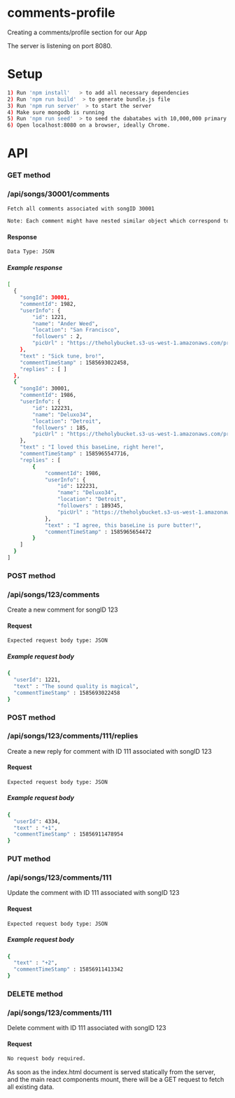 # comments-profile
Creating a comments/profile section for our App

The server is listening on port 8080.

# Setup
```sh
1) Run 'npm install'   > to add all necessary dependencies
2) Run 'npm run build'  > to generate bundle.js file
3) Run 'npm run server'  > to start the server
4) Make sure mongodb is running
5) Run 'npm run seed'  > to seed the dabatabes with 10,000,000 primary entries.  
6) Open localhost:8080 on a browser, ideally Chrome.
```
# API
### GET method
### /api/songs/30001/comments
```sh
Fetch all comments associated with songID 30001

Note: Each comment might have nested similar object which correspond to the replies. While Comments and their respetctive replies have separate POST request routes, both are pulled together with this same GET request.
```
#### Response
```sh
Data Type: JSON
```
##### Example response
```sh
[
  { 
    "songId": 30001,
    "commentId": 1982,
    "userInfo": {
        "id": 1221, 
        "name": "Ander Weed", 
        "location": "San Francisco", 
        "followers" : 2, 
        "picUrl" : "https://theholybucket.s3-us-west-1.amazonaws.com/projectaudibly/guest-icon.png"
    },  
    "text" : "Sick tune, bro!", 
    "commentTimeStamp" : 1585693022458, 
    "replies" : [ ]
  },
  { 
    "songId": 30001,
    "commentId": 1986,
    "userInfo": {
        "id": 122231, 
        "name": "Deluxo34", 
        "location": "Detroit", 
        "followers" : 185, 
        "picUrl" : "https://theholybucket.s3-us-west-1.amazonaws.com/projectaudibly/guest-icon.png"
    },  
    "text" : "I loved this baseLine, right here!", 
    "commentTimeStamp" : 1585965547716, 
    "replies" : [
        { 
            "commentId": 1986,
            "userInfo": {
                "id": 122231, 
                "name": "Deluxo34", 
                "location": "Detroit", 
                "followers" : 189345, 
                "picUrl" : "https://theholybucket.s3-us-west-1.amazonaws.com/projectaudibly/guest-icon.png"
            },  
            "text" : "I agree, this baseLine is pure butter!", 
            "commentTimeStamp" : 1585965654472
        }
    ]
  }
] 
```


### POST method
### /api/songs/123/comments
Create a new comment for songID 123

#### Request
```sh
Expected request body type: JSON
```
##### Example request body
```sh
{
  "userId": 1221, 
  "text" : "The sound quality is magical", 
  "commentTimeStamp" : 1585693022458  
}
```


### POST method
### /api/songs/123/comments/111/replies
Create a new reply for comment with ID 111 associated with songID 123

#### Request
```sh
Expected request body type: JSON
```
##### Example request body
```sh
{
  "userId": 4334, 
  "text" : "+1", 
  "commentTimeStamp" : 15856911478954  
}
```


### PUT method
### /api/songs/123/comments/111
Update the comment with ID 111 associated with songID 123

#### Request
```sh
Expected request body type: JSON
```
##### Example request body
```sh
{ 
  "text" : "+2", 
  "commentTimeStamp" : 15856911413342  
}
```


### DELETE method
### /api/songs/123/comments/111
Delete comment with ID 111 associated with songID 123 

#### Request
```sh
No request body required.
```



As soon as the index.html document is served statically from the server, and the main react components mount, there will be a GET request to fetch all existing data.



